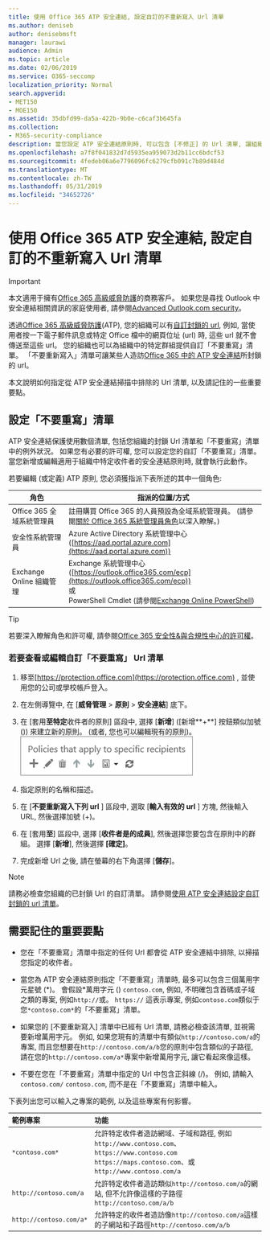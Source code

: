 ```yaml
---
title: 使用 Office 365 ATP 安全連結, 設定自訂的不重新寫入 Url 清單
ms.author: deniseb
author: denisebmsft
manager: laurawi
audience: Admin
ms.topic: article
ms.date: 02/06/2019
ms.service: O365-seccomp
localization_priority: Normal
search.appverid:
- MET150
- MOE150
ms.assetid: 35dbfd99-da5a-422b-9b0e-c6caf3b645fa
ms.collection:
- M365-security-compliance
description: 當您設定 ATP 安全連結原則時, 可以包含 [不修正] 的 Url 清單, 讓組織中的某些人能夠造訪您的清單中所包含的網站。
ms.openlocfilehash: a7f8f041832d7d5935ea959073d2b11cc6bdcf53
ms.sourcegitcommit: 4fedeb06a6e7796096fc6279cfb091c7b89d484d
ms.translationtype: MT
ms.contentlocale: zh-TW
ms.lasthandoff: 05/31/2019
ms.locfileid: "34652726"
---
```

# <a name="set-up-a-custom-do-not-rewrite-urls-list-using-office-365-atp-safe-links"></a>使用 Office 365 ATP 安全連結, 設定自訂的不重新寫入 Url 清單

> [!IMPORTANT]
> 本文適用于擁有[Office 365 高級威脅防護](office-365-atp.md)的商務客戶。 如果您是尋找 Outlook 中安全連結相關資訊的家庭使用者, 請參閱[Advanced Outlook.com security](https://support.office.com/article/advanced-outlook-com-security-for-office-365-subscribers-882d2243-eab9-4545-a58a-b36fee4a46e2)。

透過[Office 365 高級威脅防護](office-365-atp.md)(ATP), 您的組織可以有[自訂封鎖的 url](set-up-a-custom-blocked-urls-list-wtih-atp.md), 例如, 當使用者按一下電子郵件訊息或特定 Office 檔中的網頁位址 (url) 時, 這些 url 就不會傳送至這些 url。 您的組織也可以為組織中的特定群組提供自訂「不要重寫」清單。 「不要重新寫入」清單可讓某些人造訪[Office 365 中的 ATP 安全連結](atp-safe-links.md)所封鎖的 url。 
  
本文說明如何指定從 ATP 安全連結掃描中排除的 Url 清單, 以及請記住的一些重要要點。

## <a name="set-up-a-do-not-rewrite-list"></a>設定「不要重寫」清單

ATP 安全連結保護使用數個清單, 包括您組織的封鎖 Url 清單和「不要重寫」清單中的例外狀況。 如果您有必要的許可權, 您可以設定您的自訂「不要重寫」清單。 當您新增或編輯適用于組織中特定收件者的安全連結原則時, 就會執行此動作。 

若要編輯 (或定義) ATP 原則, 您必須獲指派下表所述的其中一個角色:

|角色  |指派的位置/方式  |
|---------|---------|
|Office 365 全域系統管理員 |註冊購買 Office 365 的人員預設為全域系統管理員。 (請參閱[關於 Office 365 系統管理員角色](https://docs.microsoft.com/office365/admin/add-users/about-admin-roles)以深入瞭解。)         |
|安全性系統管理員 |Azure Active Directory 系統管理中心 ([https://aad.portal.azure.com](https://aad.portal.azure.com))|
|Exchange Online 組織管理 |Exchange 系統管理中心 ([https://outlook.office365.com/ecp](https://outlook.office365.com/ecp)) <br>或 <br>  PowerShell Cmdlet (請參閱[Exchange Online PowerShell](https://docs.microsoft.com/powershell/exchange/exchange-online/exchange-online-powershell?view=exchange-ps)) |

> [!TIP]
> 若要深入瞭解角色和許可權, 請參閱[Office 365 安全性&amp;與合規性中心的許可權](permissions-in-the-security-and-compliance-center.md)。

### <a name="to-view-or-edit-a-custom-do-not-rewrite-urls-list"></a>若要查看或編輯自訂「不要重寫」 Url 清單
  
1. 移至[https://protection.office.com](https://protection.office.com) , 並使用您的公司或學校帳戶登入。 
    
2. 在左側導覽中, 在 [**威脅管理** \> **原則** \> **安全連結**] 底下。
    
3. 在 [套用**至特定**收件者的原則] 區段中, 選擇 [**新增**] ([新增**+**] 按鈕類似加號 ()) 來建立新的原則。 (或者, 您也可以編輯現有的原則)。<br/>![選擇 [新增] 以新增特定電子郵件收件者的安全連結原則](media/01073f42-3cec-4ddb-8c10-4d33ec434676.png)
  
4. 指定原則的名稱和描述。
    
5. 在 [**不要重新寫入下列 url** ] 區段中, 選取 [**輸入有效的 url** ] 方塊, 然後輸入 URL, 然後選擇加號 (+)。 
    
6. 在 [套用**至**] 區段中, 選擇 [**收件者是的成員**], 然後選擇您要包含在原則中的群組。 選擇 [**新增**], 然後選擇 **[確定]**。
    
7. 完成新增 Url 之後, 請在螢幕的右下角選擇 [**儲存**]。
    
> [!NOTE]
> 請務必檢查您組織的已封鎖 Url 的自訂清單。 請參閱[使用 ATP 安全連結設定自訂封鎖的 url 清單](set-up-a-custom-blocked-urls-list-wtih-atp.md)。 
  
## <a name="important-points-to-keep-in-mind"></a>需要記住的重要要點

- 您在「不要重寫」清單中指定的任何 Url 都會從 ATP 安全連結中排除, 以掃描您指定的收件者。
 
- 當您為 ATP 安全連結原則指定「不要重寫」清單時, 最多可以包含三個萬用字元星號 (\*)。 會假設\*萬用字元 () `contoso.com`, 例如, 不明確包含首碼或子域之類的專案, 例如`http://`或。 `https://` 這表示專案, 例如`contoso.com`類似于您`*contoso.com*`的「不要重寫」清單。

- 如果您的 [不要重新寫入] 清單中已經有 Url 清單, 請務必檢查該清單, 並視需要新增萬用字元。 例如, 如果您現有的清單中有類似`http://contoso.com/a`的專案, 而且您想要在`http://contoso.com/a/b`您的原則中包含類似的子路徑, 請在您的`http://contoso.com/a*`專案中新增萬用字元, 讓它看起來像這樣。
    
- 不要在您在「不要重寫」清單中指定的 Url 中包含正斜線 (/)。 例如, 請輸入`contoso.com/` `contoso.com`, 而不是在「不要重寫」清單中輸入。
    
下表列出您可以輸入之專案的範例, 以及這些專案有何影響。
    
|**範例專案**|**功能**|
|:-----|:-----|
|`*contoso.com*`  <br/> |允許特定收件者造訪網域、子域和路徑, 例如`http://www.contoso.com`、 `https://www.contoso.com` `https://maps.contoso.com`、或`http://www.contoso.com/a`  <br/> |
|`http://contoso.com/a`  <br/> |允許特定收件者造訪類似`http://contoso.com/a`的網站, 但不允許像這樣的子路徑`http://contoso.com/a/b`  <br/> |
|`http://contoso.com/a*`  <br/> |允許特定的收件者造訪像`http://contoso.com/a`這樣的子網站和子路徑`http://contoso.com/a/b`  <br/> |
   
 
